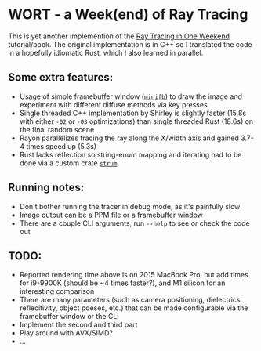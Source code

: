 # WORT - a Week(end) of Ray Tracing

This is yet another implemention of the [Ray Tracing in One Weekend](https://raytracing.github.io/) tutorial/book. The original implementation is in C++ so I translated the code in a hopefully idiomatic Rust, which I also learned in parallel.

## Some extra features:

- Usage of simple framebuffer window ([`minifb`](https://crates.io/crates/minifb)) to draw the image and experiment with different diffuse methods via key presses
- Single threaded C++ implementation by Shirley is slightly faster (15.8s with either `-02` or `-03` optimizations) than single threaded Rust (18.6s) on the final random scene
- Rayon parallelizes tracing the ray along the X/width axis and gained 3.7-4 times speed up (5.3s)
- Rust lacks reflection so string-enum mapping and iterating had to be done via a custom crate [`strum`](https://crates.io/crates/strum)

## Running notes:

- Don't bother running the tracer in debug mode, as it's painfully slow
- Image output can be a PPM file or a framebuffer window
- There are a couple CLI arguments, run `--help` to see or check the code out

## TODO:

- Reported rendering time above is on 2015 MacBook Pro, but add times for i9-9900K (should be ~4 times faster?), and M1 silicon for an interesting comparison
- There are many parameters (such as camera positioning, dielectrics reflecitivity, object poeses, etc.) that can be made configurable via the framebuffer window or the CLI
- Implement the second and third part
- Play around with AVX/SIMD?
- ...
